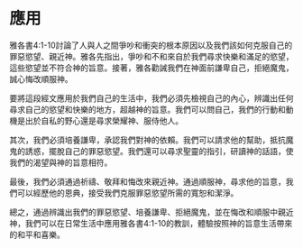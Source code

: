 # 應用

雅各書4:1-10討論了人與人之間爭吵和衝突的根本原因以及我們該如何克服自己的罪惡慾望、親近神。雅各先指出，爭吵和不和來自於我們尋求快樂和滿足的慾望，這些慾望並不符合神的旨意。接著，雅各勸誡我們在神面前謙卑自己，拒絕魔鬼，誠心悔改順服神。

要將這段經文應用於我們自己的生活中，我們必須先檢視自己的內心，辨識出任何尋求自己的慾望和快樂的地方，超越神的旨意。我們可以問自己，我們的行動和動機是出於自私的野心還是尋求榮耀神、服侍他人。

其次，我們必須培養謙卑，承認我們對神的依賴。我們可以請求他的幫助，抵抗魔鬼的誘惑，擺脫自己的罪惡慾望。我們還可以尋求聖靈的指引，研讀神的話語，使我們的渴望與神的旨意相符。

最後，我們必須通過祈禱、敬拜和悔改來親近神。通過順服神，尋求他的旨意，我們可以經歷他的恩典，接受我們克服罪惡慾望所需的寬恕和潔淨。

總之，通過辨識出我們的罪惡慾望、培養謙卑、拒絕魔鬼，並在悔改和順服中親近神，我們可以在日常生活中應用雅各書4:1-10的教訓，體驗按照神的旨意生活帶來的和平和喜樂。